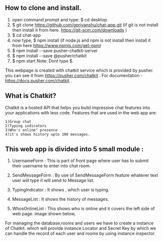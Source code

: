 ## How to clone and install. 
1) open command prompt and type: $ cd desktop.
2) $ git clone https://github.com/gpriyanshu/chat-app.git (if git is not install then install it from here. https://git-scm.com/downloads )
3) $ cd chat-app
4) now type, $ npm install (if node.js and npm is not install then install it from here https://www.npmjs.com/get-npm)
5) $ npm install --save pusher-chatkit-server
6) $ npm install --save @pusher/chatkit
7) $ npm start
Note:  Dont type $.

This webpage is created with chatkit service which is provided by pusher. you can see it from https://pusher.com/chatkit . 
For documentation - https://docs.pusher.com/chatkit .

## What is Chatkit?
Chatkit is a hosted API that helps you build impressive chat features into your applications with less code. 
Features that are used in the web app are:

    1)Group chat
    2)Typing indicators
    3)Who's online" presence
    4)it's shows history upto 100 messages.
    
    
## This web app is divided into 5 small module :
1) UsernameForm :  This is part of front page where user has to submit their username to enter into chat room.


2) SendMessageForm : By use of SendMessageForm feature whatever text user will type it will send to Message list.

3) TypingIndicator : It shows , which user is typing. 

4) MessageList : It shows the history of messages.

5) WhosOnlineList : This shows who is online and it covers the left side of web page.
image shown below,



For managing the database,rooms and users we have to create a instance of Chatkit.
which will provide instance Locator and Secret Key by which we can handle the record of each user and rooms by using instance inspector.


